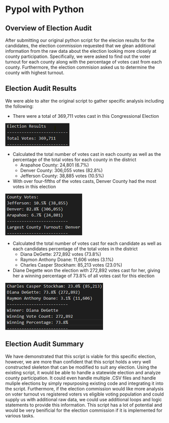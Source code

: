# Pypol with Python

## Overview of Election Audit
After submitting our original python script for the elecion results for the candidates, the election commission requested that we glean additional information from the raw data about the election looking more closely at county participation. Specifically, we were asked to find out the voter turnout for each county along with the percentage of votes cast from each county. Furthermore, the election commision asked us to determine the county with highest turnout. 

## Election Audit Results
We were able to alter the original script to gather specific analysis including the following:
  - There were a total of 369,711 votes cast in this Congressional Election
  
  ![Py_Pol_Challenge_Total_Votes](analysis/total_votes.png)

  - Calculated the total number of votes cast in each county as well as the percentage of the total votes for each county in the district
    - Arapahoe County: 24,801 (6.7%)
    - Denver County: 306,055 votes (82.8%)
    - Jefferson County: 38,885 votes (10.5%)
  - With over four-fifths of the votes casts, Denver County had the most votes in this election

![Py_Pol_Challenge_County_Votes](analysis/county_votes.png)

  - Calculated the total number of votes cast for each candidate as well as each candidates percentage of the total votes in the district
    - Diana DeGette: 272,892 votes (73.8%)
    - Raymon Anthony Doane: 11,606 votes (3.1%)
    - Charles Casper Stockham: 85,213 votes (23.0%)
  - Diane Degette won the election with 272,892 votes cast for her, giving her a winning percentage of 73.8% of all votes cast for this election
  
![Py_Pol_Challenge_Candidate_Votes](analysis/candidate_votes.png)  
  
## Election Audit Summary
We have demonstrated that this script is viable for this specific election, however, we are more than confident that this script holds a very well constructed skeleton that can be modified to suit any election. Using the existing script, it would be able to handle a statewide election and analyze county participation. It could even handle multiple .CSV files and handle muliple elections by simply repurposing existing code and integrating it into the script. Furthermore, if the election commission would like more analysis on voter turnout vs registered voters vs eligible voting population and could supply us with additional raw data, we could use additional loops and logic statements to provide this information. This script has a lot of potential and would be very benificial for the election commission if it is implemented for various tasks.
